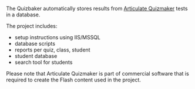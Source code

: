 The Quizbaker automatically stores results from [Articulate Quizmaker](http://www.articulate.com/) tests in a database.

The project includes:

  * setup instructions using IIS/MSSQL
  * database scripts
  * reports per quiz, class, student
  * student database
  * search tool for students

Please note that Articulate Quizmaker is part of commercial software that is required to create the Flash content used in the project.